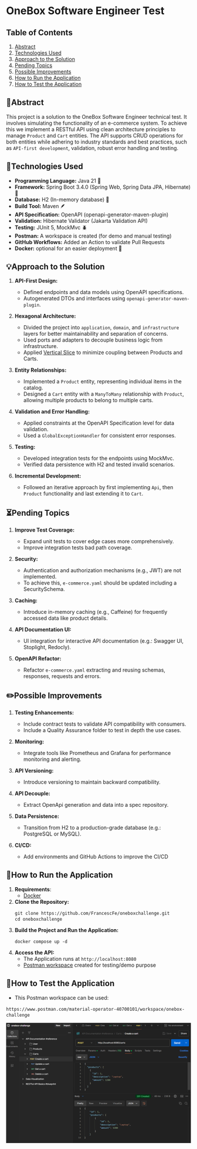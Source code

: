 # OneBox Software Engineer Test

## Table of Contents

1. [Abstract](#abstract)
2. [Technologies Used](#technologies-used)
3. [Approach to the Solution](#approach-to-the-solution)
4. [Pending Topics](#pending-topics)
5. [Possible Improvements](#possible-improvements)
6. [How to Run the Application](#how-to-run-the-application)
7. [How to Test the Application](#how-to-test-the-application)

## 📌Abstract

This project is a solution to the OneBox Software Engineer technical test.
It involves simulating the functionality of an e-commerce system.
To achieve this we implement a RESTful API using clean architecture principles to manage `Product` and `Cart` entities.
The API supports CRUD operations for both entities while adhering to industry standards and best practices, such as
`API-first development`, validation, robust error handling and testing.

## 🔎Technologies Used

- **Programming Language:** Java 21 🍵
- **Framework:** Spring Boot 3.4.0 (Spring Web, Spring Data JPA, Hibernate) 🍃
- **Database:** H2 (In-memory database) 🔋
- **Build Tool:** Maven 🪶
- **API Specification:** OpenAPI (openapi-generator-maven-plugin)
- **Validation:** Hibernate Validator (Jakarta Validation API)
- **Testing:** JUnit 5, MockMvc 🪲
- **Postman:** A workspace is created (for demo and manual testing)
- **GitHub Workflows:** Added an Action to validate Pull Requests
- **Docker:** optional for an easier deployment 🐋

## 💡Approach to the Solution

1. **API-First Design:**
    - Defined endpoints and data models using OpenAPI specifications.
    - Autogenerated DTOs and interfaces using `openapi-generator-maven-plugin`.

2. **Hexagonal Architecture:**
    - Divided the project into `application`, `domain`, and `infrastructure` layers for better maintainability and
      separation of concerns.
    - Used ports and adapters to decouple business logic from infrastructure.
    - Applied [Vertical Slice](https://www.jimmybogard.com/vertical-slice-architecture/) to minimize coupling between
      Products and Carts.

3. **Entity Relationships:**
    - Implemented a `Product` entity, representing individual items in the catalog.
    - Designed a `Cart` entity with a `ManyToMany` relationship with `Product`, allowing multiple products to belong to
      multiple carts.

4. **Validation and Error Handling:**
    - Applied constraints at the OpenAPI Specification level for data validation.
    - Used a `GlobalExceptionHandler` for consistent error responses.

5. **Testing:**
    - Developed integration tests for the endpoints using MockMvc.
    - Verified data persistence with H2 and tested invalid scenarios.

6. **Incremental Development:**
    - Followed an iterative approach by first implementing `Api`, then `Product` functionality and last extending it to
      `Cart`.

## ⏳Pending Topics

1. **Improve Test Coverage:**
    - Expand unit tests to cover edge cases more comprehensively.
    - Improve integration tests bad path coverage.

2. **Security:**
    - Authentication and authorization mechanisms (e.g., JWT) are not implemented.
    - To achieve this, `e-commerce.yaml` should be updated including a SecuritySchema.

3. **Caching:**
    - Introduce in-memory caching (e.g., Caffeine) for frequently accessed data like product details.

4. **API Documentation UI:**
    - UI integration for interactive API documentation (e.g.: Swagger UI, Stoplight, Redocly).

5. **OpenAPI Refactor:**
    - Refactor `e-commerce.yaml` extracting and reusing schemas, responses, requests and errors.

## ✏️Possible Improvements

1. **Testing Enhancements:**
    - Include contract tests to validate API compatibility with consumers.
    - Include a Quality Assurance folder to test in depth the use cases.

2. **Monitoring:**
    - Integrate tools like Prometheus and Grafana for performance monitoring and alerting.

3. **API Versioning:**
    - Introduce versioning to maintain backward compatibility.

4. **API Decouple:**
    - Extract OpenApi generation and data into a spec repository.

5. **Data Persistence:**
    - Transition from H2 to a production-grade database (e.g.: PostgreSQL or MySQL).

6. **CI/CD:**
    - Add environments and GitHub Actions to improve the CI/CD

## 🚀How to Run the Application

1. **Requirements**:
    - [Docker](https://docs.docker.com/engine/install/)
2. **Clone the Repository:**
   ```
   git clone https://github.com/FrancescFe/oneboxchallenge.git
   cd oneboxchallenge
   ```
3. **Build the Project and Run the Application:**
   ```
   docker compose up -d
   ```
4. **Access the API:**
    - The Application runs at `http://localhost:8080`
    - [Postman workspace](https://www.postman.com/material-operator-40700101/workspace/onebox-challenge) created for
      testing/demo purpose

## 🧪How to Test the Application

- This Postman workspace can be used:

```
https://www.postman.com/material-operator-40700101/workspace/onebox-challenge
```

![img.png](readme_resources/postman_post_cart.png)

